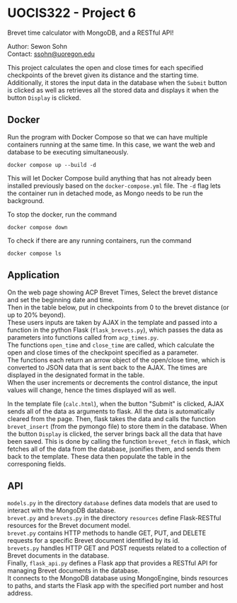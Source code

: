 # UOCIS322 - Project 6 #
Brevet time calculator with MongoDB, and a RESTful API!

Author: Sewon Sohn\
Contact: ssohn@uoregon.edu

This project calculates the open and close times for each specified checkpoints of the brevet given its distance and the starting time.
Additionally, it stores the input data in the database when the `Submit` button is clicked as well as retrieves all the stored data and displays it when the button `Display` is clicked.


## Docker
Run the program with Docker Compose so that we can have multiple containers running at the same time. In this case, we want the web and database to be executing simultaneously.
```
docker compose up --build -d
```
This will let Docker Compose build anything that has not already been installed previously based on the `docker-compose.yml` file.
The `-d` flag lets the container run in detached mode, as Mongo needs to be run the background. 

To stop the docker, run the command
```
docker compose down
```

To check if there are any running containers, run the command
```
docker compose ls
```

## Application 
On the web page showing ACP Brevet Times, Select the brevet distance and set the beginning date and time.\
Then in the table below, put in checkpoints from 0 to the brevet distance (or up to 20% beyond).\
These users inputs are taken by AJAX in the template and passed into a function in the python Flask (`flask_brevets.py`),
which passes the data as parameters into functions called from `acp_times.py`.\
The functions `open_time` and `close_time` are called, which calculate the open and close times of the checkpoint specified as a parameter.\
The functions each return an arrow object of the open/close time, which is converted to JSON data that is sent back to the AJAX. 
The times are displayed in the designated format in the table.\
When the user increments or decrements the control distance, the input values will change, hence the times displayed will as well.

In the template file (`calc.html`), when the button "Submit" is clicked, AJAX sends all of the data as arguments to flask. All the data is automatically cleared from the page.
Then, flask takes the data and calls the function `brevet_insert` (from the pymongo file) to store them in the database. 
When the button `Display` is clicked, the server brings back all the data that have been saved. This is done by calling the function `brevet_fetch` in flask, which fetches all of the data from the database, jsonifies them, and sends them back to the template. 
These data then populate the table in the corresponing fields. 

## API
`models.py` in the directory `database` defines data models that are used to interact with the MongoDB database.\
`brevet.py` and `brevets.py` in the directory `resources` define Flask-RESTful resources for the Brevet document model.\
`brevet.py` contains HTTP methods to handle GET, PUT, and DELETE requests for a specific Brevet document identified by its id.\
`brevets.py` handles HTTP GET and POST requests related to a collection of Brevet documents in the database.\
Finally, `flask_api.py` defines a Flask app that provides a RESTful API for managing Brevet documents in the database.\
It connects to the MongoDB database using MongoEngine, binds resources to paths, and starts the Flask app with the specified port number and host address.

